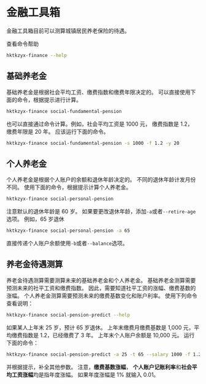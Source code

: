 # 金融工具箱

金融工具箱目前可以测算城镇居民养老保险的待遇。

查看命令帮助

```bash
hktkzyx-finance --help
```

## 基础养老金

基础养老金是根据社会平均工资、缴费指数和缴费年限决定的。
可以直接使用下面的命令，根据提示进行计算。

```bash
hktkzyx-finance social-fundamental-pension
```

也可以直接通过命令计算。例如，社会平均工资是 1000 元， 缴费指数是 1.2， 缴费年限是 20 年。
应该运行下面的命令。

```bash
hktkzyx-finance social-fundamental-pension -s 1000 -f 1.2 -y 20
```

## 个人养老金

个人养老金是根据个人账户的余额和退休年龄决定的。
不同的退休年龄计发月份不同。
使用下面的命令，根据提示计算个人养老金。

```bash
hktkzyx-finance social-personal-pension
```

注意默认的退休年龄是 60 岁。
如果要更改退休年龄，添加`-a`或者`--retire-age`选项。
例如，65 岁退休

```bash
hktkzyx-finance social-personal-pension -a 65
```

直接传递个人账户余额使用`-b`或者`--balance`选项。

## 养老金待遇测算

养老金待遇测算需要测算未来的基础养老金和个人养老金。
基础养老金测算需要预测未来的社平工资和缴费指数。
因此，需要知道社平工资的涨幅、缴费基数的涨幅。
个人养老金测算需要预测未来的缴费基数变化和账户利率。
使用下列命令查看说明：

```bash
hktkzyx-finance social-pension-predict --help
```

如果某人上年末 25 岁，预计 65 岁退休。
上年末缴费月缴费基数是 1,000 元，平均缴费指数是 1.2，已经缴费了 3 年。
上年末个人账户余额是 10,000 元。
运行下面的命令：

```bash
hktkzyx-finance social-pension-predict -a 25 -t 65 --salary 1000 -f 1.2 -y 3 -b 10000
```

并根据提示，补全其他参数。
注意，**缴费基数涨幅**， **个人账户记账利率**和**社会平均工资涨幅**均是指年度涨幅。
如果年度涨幅是 1% 就输入 0.01。
